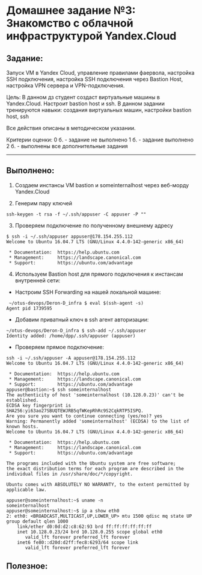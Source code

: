 # **Домашнее задание №3: Знакомство с облачной инфраструктурой Yandex.Cloud**

## **Задание:**
Запуск VM в Yandex Cloud, управление правилами фаервола, настройка SSH подключения, настройка SSH подключения через Bastion Host, настройка VPN сервера и VPN-подключения.

Цель:
В данном дз студент создаст виртуальные машины в Yandex.Cloud. Настроит bastion host и ssh. В данном задании тренируются навыки: создания виртуальных машин, настройки bastion host, ssh

Все действия описаны в методическом указании.

Критерии оценки:
0 б. - задание не выполнено 1 б. - задание выполнено 2 б. - выполнены все дополнительные задания

---

## **Выполнено:**
1. Создаем инстансы VM bastion и someinternalhost через веб-морду Yandex.Cloud

2. Генерим пару ключей
```
ssh-keygen -t rsa -f ~/.ssh/appuser -C appuser -P ""
```

3. Проверяем подключение по полученному внешнему адресу
```
$ ssh -i ~/.ssh/appuser appuser@178.154.255.112
Welcome to Ubuntu 16.04.7 LTS (GNU/Linux 4.4.0-142-generic x86_64)

 * Documentation:  https://help.ubuntu.com
 * Management:     https://landscape.canonical.com
 * Support:        https://ubuntu.com/advantage

```

4. Используем Bastion host для прямого подключения к инстансам внутренней сети:
- Настроим SSH Forwarding на нашей локальной машине:
```
 ~/otus-devops/Deron-D_infra $ eval $(ssh-agent -s)
Agent pid 1739595
```

- Добавим приватный ключ в ssh агент авторизации:
```
~/otus-devops/Deron-D_infra $ ssh-add ~/.ssh/appuser
Identity added: /home/dpp/.ssh/appuser (appuser)
```

- Проверяем прямое подключение:
```
ssh -i ~/.ssh/appuser -A appuser@178.154.255.112
Welcome to Ubuntu 16.04.7 LTS (GNU/Linux 4.4.0-142-generic x86_64)

 * Documentation:  https://help.ubuntu.com
 * Management:     https://landscape.canonical.com
 * Support:        https://ubuntu.com/advantage
appuser@bastion:~$ ssh someinternalhost
The authenticity of host 'someinternalhost (10.128.0.23)' can't be established.
ECDSA key fingerprint is SHA256:yi63ao27SBUQTEWJRB5qfWKepRhRc9S2CqkRTP5ISPQ.
Are you sure you want to continue connecting (yes/no)? yes
Warning: Permanently added 'someinternalhost' (ECDSA) to the list of known hosts.
Welcome to Ubuntu 16.04.7 LTS (GNU/Linux 4.4.0-142-generic x86_64)

 * Documentation:  https://help.ubuntu.com
 * Management:     https://landscape.canonical.com
 * Support:        https://ubuntu.com/advantage

The programs included with the Ubuntu system are free software;
the exact distribution terms for each program are described in the
individual files in /usr/share/doc/*/copyright.

Ubuntu comes with ABSOLUTELY NO WARRANTY, to the extent permitted by
applicable law.

appuser@someinternalhost:~$ uname -n
someinternalhost
appuser@someinternalhost:~$ ip a show eth0
2: eth0: <BROADCAST,MULTICAST,UP,LOWER_UP> mtu 1500 qdisc mq state UP group default qlen 1000
    link/ether d0:0d:d2:c8:62:93 brd ff:ff:ff:ff:ff:ff
    inet 10.128.0.23/24 brd 10.128.0.255 scope global eth0
       valid_lft forever preferred_lft forever
    inet6 fe80::d20d:d2ff:fec8:6293/64 scope link
       valid_lft forever preferred_lft forever

```

## **Полезное:**
